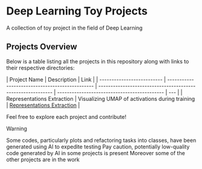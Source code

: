 # Deep Learning Toy Projects

A collection of toy project in the field of Deep Learning

## Projects Overview

Below is a table listing all the projects in this repository along with links to their respective directories:

| Project Name               | Description                                     | Link                                                        |
| -------------------------- | ----------------------------------------------- | ----------------------------------------------------------- | -------------------------------------------- | --- |
| Representations Extraction | Visualizing UMAP of activations during training | [Representations Extraction](./representations_extraction/) |

<!--|                       | Neural Representations and Backpropagation      | Backpropagation Fig. 1 using PyTorch                        | [Backpropagation Fig. 1](./back_prop_fig_1/) | -->

Feel free to explore each project and contribute!

> [!WARNING]
> Some codes, particularly plots and refactoring tasks into classes, have been generated using AI to expedite testing
> Pay caution, potentially low-quality code generated by AI in some projects is present
> Moreover some of the other projects are in the work
